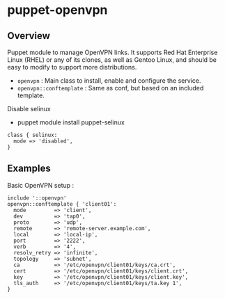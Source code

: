 # puppet-openvpn

## Overview

Puppet module to manage OpenVPN links. It supports Red Hat Enterprise Linux
(RHEL) or any of its clones, as well as Gentoo Linux, and should be easy to
modify to support more distributions.

* `openvpn` : Main class to install, enable and configure the service.
* `openvpn::conftemplate` : Same as conf, but based on an included template.

Disable selinux
* puppet module install puppet-selinux

```puppet
class { selinux:
  mode => 'disabled',
}
```

## Examples

Basic OpenVPN setup :

```puppet
include '::openvpn'
openvpn::conftemplate { 'client01':
  mode         => 'client',
  dev          => 'tap0',
  proto        => 'udp',
  remote       => 'remote-server.example.com',
  local        => 'local-ip',
  port         => '2222',
  verb         => '4',
  resolv_retry => 'infinite',
  topology     => 'subnet',
  ca           => '/etc/openvpn/client01/keys/ca.crt',
  cert         => '/etc/openvpn/client01/keys/client.crt',
  key          => '/etc/openvpn/client01/keys/client.key',
  tls_auth     => '/etc/openvpn/client01/keys/ta.key 1',
}
```
